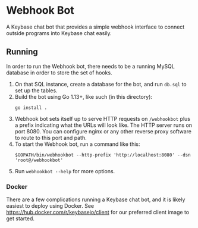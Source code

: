 # Webhook Bot

A Keybase chat bot that provides a simple webhook interface to connect outside programs into Keybase chat easily.

## Running

In order to run the Webhook bot, there needs to be a running MySQL database in order to store the set of hooks.

1. On that SQL instance, create a database for the bot, and run `db.sql` to set up the tables.
2. Build the bot using Go 1.13+, like such (in this directory):
   ```
   go install .
   ```
3. Webhook bot sets itself up to serve HTTP requests on `/webhookbot` plus a prefix indicating what the URLs will look like. The HTTP server runs on port 8080. You can configure nginx or any other reverse proxy software to route to this port and path.
4. To start the Webhook bot, run a command like this:
   ```
   $GOPATH/bin/webhookbot --http-prefix 'http://localhost:8080' --dsn 'root@/webhookbot'
   ```
5. Run `webhookbot --help` for more options.

### Docker

There are a few complications running a Keybase chat bot, and it is likely easiest to deploy using Docker. See https://hub.docker.com/r/keybaseio/client for our preferred client image to get started.
